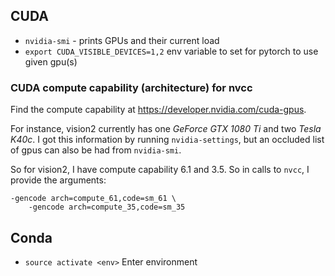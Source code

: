 ## CUDA

- `nvidia-smi` - prints GPUs and their current load
- `export CUDA_VISIBLE_DEVICES=1,2` env variable to set for pytorch to use given gpu(s)

### CUDA compute capability (architecture) for nvcc

Find the compute capability at https://developer.nvidia.com/cuda-gpus.

For instance, vision2 currently has one *GeForce GTX 1080 Ti* and two *Tesla K40c*. I got this information by running `nvidia-settings`, but an occluded list of gpus can also be had from `nvidia-smi`.

So for vision2, I have compute capability 6.1 and 3.5. So in calls to `nvcc`, I provide the arguments:
```
-gencode arch=compute_61,code=sm_61 \
	-gencode arch=compute_35,code=sm_35
```

## Conda

- `source activate <env>` Enter environment

<!--stackedit_data:
eyJoaXN0b3J5IjpbLTI3MzU4ODczMCw5MjAwNjIyNTAsOTY5Mj
gxMTc5LC0xMDg3MTUwMTY4XX0=
-->